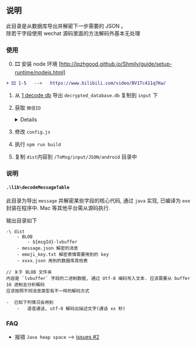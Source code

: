 ## 说明

此目录是从数据库导出并解密下一步需要的 JSON 。 <br />
除若干字段使用 wechat 源码里面的方法解码外基本无处理 <br />

### 使用

0.  🎞️ 安装 node 环境 [http://lqzhgood.github.io/Shmily/guide/setup-runtime/nodejs.html]

```diff
+ 🎞️ 1-5   -->   https://www.bilibili.com/video/BV1Tc411q7Kw/
```

1.  从 [1 decode db](https://github.com/lqzhgood/Shmily-Get-Wechat/tree/main/export/db-android/1%20decode%20db) 导出 `decrypted_database.db` 复制到 `input` 下
2.  获取 `微信ID`
    <details>

    1. 通过微信查看对方 `微信ID`<br />
       ![weixin_name](./doc/screen/wexin_name.png)
    2. 通过数据库查看<br />
       `export\db-android\1 decode db\ViewDB\wxsqlcipher\wxsqlcipher.exe` 打开数据库 `decrypted_database.db`<br />
       按图搜索消息内容找到对应的 `talker`<br />
       ![talker](./doc/screen/talker.png)

    </details>

3.  修改 `config.js`
4.  执行 `npm run build`
5.  复制 `dist`内容到 `/ToMsg/input/JSON/android` 目录中

### 说明

#### `.\lib\decodeMessageTable`

此目录为导出 `message` 并解密某些字段的核心代码, 通过 `java` 实现, 已编译为 `exe` 封装在程序中. Mac 等其他平台需从源码执行.

输出目录如下

```
-\ dist
    - BLOB
        - ${msgId}-lvbuffer
    - message.json 解密的消息
    - emoji_key.txt 解密表情需要用到的 key
    - xxxx.json 用到的数据库其他表

// 关于 BLOB 文件夹
内容是 `lvbuffer` 字段的二进制数据, 通过 Utf-8 编码写入文本. 应该需要从 buffer 16 进制去分析解码
应该按照不同消息类型有不一样的解码方式

-  已知下列情况会用到
    -   语音通话, utf-8 解码出描述文字(通话 xx 秒)
```

### FAQ

-   报错 `Java heap space` --> [issues #2](https://github.com/lqzhgood/Shmily-Get-Wechat/issues/2)
